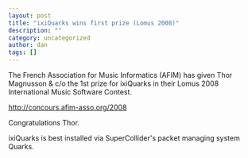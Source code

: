 ```yaml
---
layout: post
title: "ixiQuarks wins first prize (Lomus 2008)"
description: ""
category: uncategorized
author: dan
tags: []
---
```

The French Association for Music Informatics (AFIM) has given Thor Magnusson & c/o the 1st prize for ixiQuarks in their Lomus 2008 International Music Software Contest.

http://concours.afim-asso.org/2008

Congratulations Thor.

ixiQuarks is best installed via SuperCollider's packet managing system Quarks.
